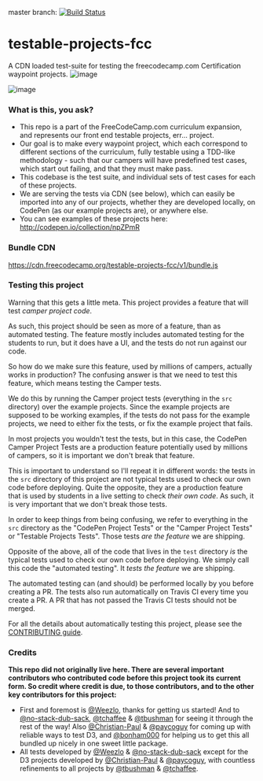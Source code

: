 master branch: [![Build Status](https://travis-ci.org/freeCodeCamp/testable-projects-fcc.svg?branch=master)](https://travis-ci.org/freeCodeCamp/testable-projects-fcc)

# testable-projects-fcc

A CDN loaded test-suite for testing the freecodecamp.com Certification waypoint projects.
![image](https://cloud.githubusercontent.com/assets/18563015/26524733/08557ed8-430b-11e7-9861-2d4e8e2806ae.png)

![image](https://cloud.githubusercontent.com/assets/18563015/26524736/2380f3d6-430b-11e7-85cb-45f92b73323c.png)

### What is this, you ask?

- This repo is a part of the FreeCodeCamp.com curriculum expansion, and represents our front end testable projects, err... project.
- Our goal is to make every waypoint project, which each correspond to different sections of the curriculum, fully testable using a TDD-like methodology - such that our campers will have predefined test cases, which start out failing, and that they must make pass.
- This codebase is the test suite, and individual sets of test cases for each of these projects.
- We are serving the tests via CDN (see below), which can easily be imported into any of our projects, whether they are developed locally, on CodePen (as our example projects are), or anywhere else.
- You can see examples of these projects here: http://codepen.io/collection/npZPmR

### Bundle CDN

https://cdn.freecodecamp.org/testable-projects-fcc/v1/bundle.js

### Testing this project

Warning that this gets a little meta. This project provides a feature that will
test _camper project code_.

As such, this project should be seen as more of a feature, than as automated
testing. The feature mostly includes automated testing for the students to
run, but it does have a UI, and the tests do not run against our code.

So how do we make sure this feature, used by millions of campers, actually works
in production? The confusing answer is that we need to test this feature, which
means testing the Camper tests.

We do this by running the Camper project tests (everything in the `src`
directory) over the example projects. Since the example projects are supposed
to be working examples, if the tests do not pass for the example projects, we
need to either fix the tests, or fix the example project that fails.

In most projects you wouldn't test the tests, but in this case, the CodePen
Camper Project Tests are a production feature potentially used by millions of
campers, so it is important we don't break that feature.

This is important to understand so I'll repeat it in different words: the tests
in the `src` directory of this project are not typical tests used to check our
own code before deploying. Quite the opposite, they are a production feature
that is used by students in a live setting to check _their own code_.
As such, it is very important that we don't break those tests.

In order to keep things from being confusing, we refer to everything in the
`src` directory as the "CodePen Project Tests" or the "Camper Project Tests" or
"Testable Projects Tests". Those tests _are the feature_ we are shipping.

Opposite of the above, all of the code that lives in the `test` directory _is_
the typical tests used to check our own code before deploying. We simply call
this code the "automated testing". It _tests the feature_ we are shipping.

The automated testing can (and should) be performed locally by you before
creating a PR. The tests also run automatically on Travis CI every time you
create a PR. A PR that has not passed the Travis CI tests should not be merged.

For all the details about automatically testing this project, please see the
[CONTRIBUTING guide](CONTRIBUTING.md).

### Credits

**This repo did not originally live here. There are several important contributors who contributed code before this project took its current form. So credit where credit is due, to those contributors, and to the other key contributors for this project:**

- First and foremost is [@Weezlo](https://github.com/Weezlo), thanks for getting us started! And to [@no-stack-dub-sack](https://github.com/no-stack-dub-sack), [@tchaffee](https://github.com/tchaffee) & [@tbushman](https://github.com/tbushman) for seeing it through the rest of the way! Also [@Christian-Paul](https://github.com/Christian-Paul) & [@paycoguy](https://github.com/paycoguy) for coming up with reliable ways to test D3, and [@bonham000](https://github.com/bonham000) for helping us to get this all bundled up nicely in one sweet little package.
- All tests developed by [@Weezlo](https://github.com/Weezlo) & [@no-stack-dub-sack](https://github.com/no-stack-dub-sack) except for the D3 projects developed by [@Christian-Paul](https://github.com/Christian-Paul) & [@paycoguy](https://github.com/paycoguy), with countless refinements to all projects by [@tbushman](https://github.com/tbushman) & [@tchaffee](https://github.com/tchaffee).
